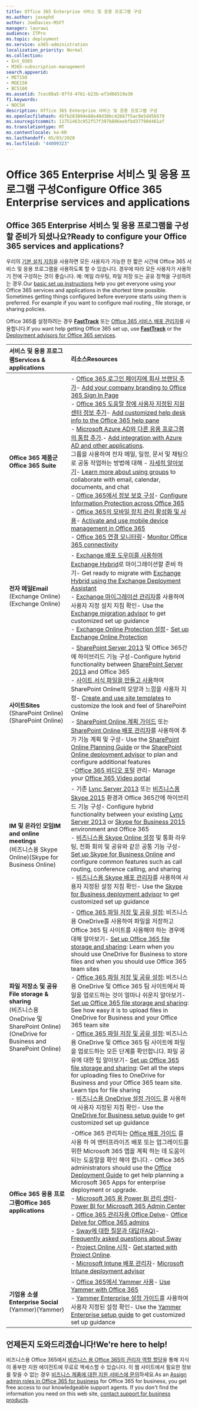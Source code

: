 ```yaml
---
title: Office 365 Enterprise 서비스 및 응용 프로그램 구성
ms.author: josephd
author: JoeDavies-MSFT
manager: laurawi
audience: ITPro
ms.topic: deployment
ms.service: o365-administration
localization_priority: Normal
ms.collection:
- Ent_O365
- M365-subscription-management
search.appverid:
- MET150
- MOE150
- BCS160
ms.assetid: 7cec08a5-97fd-4761-b23b-ef3d66519e30
f1.keywords:
- NOCSH
description: Office 365 Enterprise 서비스 및 응용 프로그램 구성
ms.openlocfilehash: 45fb283894e68e40d38bc42667f5ac9e5d45b579
ms.sourcegitcommit: 11751463c952f57f397b886eebfbd37790d461af
ms.translationtype: MT
ms.contentlocale: ko-KR
ms.lasthandoff: 05/03/2020
ms.locfileid: "44009323"
---
```

# <a name="configure-office-365-enterprise-services-and-applications"></a><span data-ttu-id="40589-103">Office 365 Enterprise 서비스 및 응용 프로그램 구성</span><span class="sxs-lookup"><span data-stu-id="40589-103">Configure Office 365 Enterprise services and applications</span></span>

## <a name="ready-to-configure-your-office-365-services-and-applications"></a><span data-ttu-id="40589-104">Office 365 Enterprise 서비스 및 응용 프로그램을 구성할 준비가 되셨나요?</span><span class="sxs-lookup"><span data-stu-id="40589-104">Ready to configure your Office 365 services and applications?</span></span>

<span data-ttu-id="40589-p101">우리의 [기본 설치 지침](https://support.office.com/article/Set-up-Office-365-for-business-6a3a29a0-e616-4713-99d1-15eda62d04fa)을 사용하면 모든 사용자가 가능한 한 짧은 시간에 Office 365 서비스 및 응용 프로그램을 사용하도록 할 수 있습니다. 경우에 따라 모든 사용자가 사용하기 전에 구성하는 것이 좋습니다. 예: 메일 라우팅, 파일 저장 또는 공유 정책을 구성하려는 경우.</span><span class="sxs-lookup"><span data-stu-id="40589-p101">Our [basic set up instructions](https://support.office.com/article/Set-up-Office-365-for-business-6a3a29a0-e616-4713-99d1-15eda62d04fa) help you get everyone using your Office 365 services and applications in the shortest time possible. Sometimes getting things configured before everyone starts using them is preferred. For example if you want to configure mail routing , file storage, or sharing policies.</span></span> 
  
<span data-ttu-id="40589-108">Office 365를 설정하려는 경우 **[FastTrack](https://fasttrack.microsoft.com/office)** 또는 [Office 365 서비스 배포 관리자](deployment-advisors-for-office-365.md)를 사용합니다.</span><span class="sxs-lookup"><span data-stu-id="40589-108">If you want help getting Office 365 set up, use **[FastTrack](https://fasttrack.microsoft.com/office)** or the [Deployment advisors for Office 365 services](deployment-advisors-for-office-365.md).</span></span>
  
|<span data-ttu-id="40589-109">**서비스 및 응용 프로그램**</span><span class="sxs-lookup"><span data-stu-id="40589-109">**Services & applications**</span></span>|<span data-ttu-id="40589-110">**리소스**</span><span class="sxs-lookup"><span data-stu-id="40589-110">**Resources**</span></span>|
|:-----|:-----|
|<span data-ttu-id="40589-111">**Office 365 제품군**</span><span class="sxs-lookup"><span data-stu-id="40589-111">**Office 365 Suite**</span></span> |<span data-ttu-id="40589-112">- [Office 365 로그인 페이지에 회사 브랜딩 추가](https://support.office.com/article/Add-your-company-branding-to-Office-365-Sign-In-Page-a1229cdb-ce19-4da5-90c7-2b9b146aef0a)</span><span class="sxs-lookup"><span data-stu-id="40589-112">- [Add your company branding to Office 365 Sign In Page](https://support.office.com/article/Add-your-company-branding-to-Office-365-Sign-In-Page-a1229cdb-ce19-4da5-90c7-2b9b146aef0a)</span></span> <br> <span data-ttu-id="40589-113">- [Office 365 도움말 창에 사용자 지정된 지원 센터 정보 추가](https://support.office.com/article/Add-customized-help-desk-info-to-the-Office-365-help-pane-9dd9b104-68f7-4d49-9a30-82561c7d79a3)</span><span class="sxs-lookup"><span data-stu-id="40589-113">- [Add customized help desk info to the Office 365 help pane](https://support.office.com/article/Add-customized-help-desk-info-to-the-Office-365-help-pane-9dd9b104-68f7-4d49-9a30-82561c7d79a3)</span></span> <br> <span data-ttu-id="40589-114">- [Microsoft Azure AD와 다른 응용 프로그램의 통합 추가](https://support.office.com/article/Integrated-Apps-and-Azure-AD-for-Office-365-administrators-cb2250e3-451e-416f-bf4e-363549652c2a).</span><span class="sxs-lookup"><span data-stu-id="40589-114">- [Add integration with Azure AD and other applications](https://support.office.com/article/Integrated-Apps-and-Azure-AD-for-Office-365-administrators-cb2250e3-451e-416f-bf4e-363549652c2a).</span></span>  <br> <span data-ttu-id="40589-115">그룹을 사용하여 전자 메일, 일정, 문서 및 채팅으로 공동 작업하는 방법에 대해 - [자세히 알아보기](https://support.office.com/Article/Learn-more-about-groups-b565caa1-5c40-40ef-9915-60fdb2d97fa2)</span><span class="sxs-lookup"><span data-stu-id="40589-115">- [Learn more about using groups](https://support.office.com/Article/Learn-more-about-groups-b565caa1-5c40-40ef-9915-60fdb2d97fa2) to collaborate with email, calendar, documents, and chat</span></span> <br> <span data-ttu-id="40589-116">- [Office 365에서 정보 보호 구성](https://technet.microsoft.com/library/dn532171.aspx)</span><span class="sxs-lookup"><span data-stu-id="40589-116">- [Configure Information Protection across Office 365](https://technet.microsoft.com/library/dn532171.aspx)</span></span> <br> <span data-ttu-id="40589-117">- [Office 365의 모바일 장치 관리 활성화 및 사용](https://support.office.microsoft.com/article/Manage-mobile-devices-in-Office-365-dd892318-bc44-4eb1-af00-9db5430be3cd)</span><span class="sxs-lookup"><span data-stu-id="40589-117">- [Activate and use mobile device management in Office 365](https://support.office.microsoft.com/article/Manage-mobile-devices-in-Office-365-dd892318-bc44-4eb1-af00-9db5430be3cd)</span></span> <br> <span data-ttu-id="40589-118">- [Office 365 연결 모니터링](monitor-connectivity.md)</span><span class="sxs-lookup"><span data-stu-id="40589-118">- [Monitor Office 365 connectivity](monitor-connectivity.md)</span></span> |
|<span data-ttu-id="40589-119">**전자 메일**</span><span class="sxs-lookup"><span data-stu-id="40589-119">**Email**</span></span> <br> <span data-ttu-id="40589-120">(Exchange Online)</span><span class="sxs-lookup"><span data-stu-id="40589-120">(Exchange Online)</span></span> | <span data-ttu-id="40589-121">- [Exchange 배포 도우미를 사용하여 Exchange Hybrid](https://technet.microsoft.com/exdeploy2013)로 마이그레이션할 준비 하기</span><span class="sxs-lookup"><span data-stu-id="40589-121">- Get ready to migrate with [Exchange Hybrid using the Exchange Deployment Assistant](https://technet.microsoft.com/exdeploy2013)</span></span>  <br> <span data-ttu-id="40589-122">- [Exchange 마이그레이션 관리자](https://aka.ms/office365setup)를 사용하여 사용자 지정 설치 지침 확인</span><span class="sxs-lookup"><span data-stu-id="40589-122">- Use the [Exchange migration advisor](https://aka.ms/office365setup) to get customized set up guidance</span></span>  <br> <span data-ttu-id="40589-123">- [Exchange Online Protection 설정](https://technet.microsoft.com/library/jj723153%28v=exchg.150%29.aspx)</span><span class="sxs-lookup"><span data-stu-id="40589-123">- [Set up Exchange Online Protection](https://technet.microsoft.com/library/jj723153%28v=exchg.150%29.aspx)</span></span> |
|<span data-ttu-id="40589-124">**사이트**</span><span class="sxs-lookup"><span data-stu-id="40589-124">**Sites**</span></span> <br> <span data-ttu-id="40589-125">(SharePoint Online)</span><span class="sxs-lookup"><span data-stu-id="40589-125">(SharePoint Online)</span></span> | <span data-ttu-id="40589-126">- [SharePoint Server 2013](https://technet.microsoft.com/library/jj838715) 및 Office 365간에 하이브리드 기능 구성</span><span class="sxs-lookup"><span data-stu-id="40589-126">-Configure hybrid functionality between [SharePoint Server 2013](https://technet.microsoft.com/library/jj838715) and Office 365</span></span> <br> <span data-ttu-id="40589-127">- [사이트 서식 파일을 만들고 사용](https://support.office.com/article/Create-and-use-site-templates-60371B0F-00E0-4C49-A844-34759EBDD989)하여 SharePoint Online의 모양과 느낌을 사용자 지정</span><span class="sxs-lookup"><span data-stu-id="40589-127">- [Create and use site templates](https://support.office.com/article/Create-and-use-site-templates-60371B0F-00E0-4C49-A844-34759EBDD989) to customize the look and feel of SharePoint Online</span></span> <br> <span data-ttu-id="40589-128">- [SharePoint Online 계획 가이드](https://support.office.com/article/SharePoint-Online-Planning-Guide-for-Office-365-for-business-d5089cdf-3fd2-4230-acbd-20ecda2f9bb8) 또는 [ SharePoint Online 배포 관리자](https://aka.ms/spoguidance)를 사용하여 추가 기능 계획 및 구성</span><span class="sxs-lookup"><span data-stu-id="40589-128">- Use the [SharePoint Online Planning Guide](https://support.office.com/article/SharePoint-Online-Planning-Guide-for-Office-365-for-business-d5089cdf-3fd2-4230-acbd-20ecda2f9bb8) or the [SharePoint Online deployment advisor](https://aka.ms/spoguidance) to plan and configure additional features</span></span> <br> <span data-ttu-id="40589-129">-[Office 365 비디오 포털](https://support.office.com/article/Manage-your-Office-365-Video-portal-c059465b-eba9-44e1-b8c7-8ff7793ff5da) 관리</span><span class="sxs-lookup"><span data-stu-id="40589-129">- Manage your [Office 365 Video portal](https://support.office.com/article/Manage-your-Office-365-Video-portal-c059465b-eba9-44e1-b8c7-8ff7793ff5da)</span></span> |
|<span data-ttu-id="40589-130">**IM 및 온라인 모임**</span><span class="sxs-lookup"><span data-stu-id="40589-130">**IM and online meetings**</span></span> <br> <span data-ttu-id="40589-131">(비즈니스용 Skype Online)</span><span class="sxs-lookup"><span data-stu-id="40589-131">(Skype for Business Online)</span></span> | <span data-ttu-id="40589-132">- 기존 [Lync Server 2013](https://technet.microsoft.com/library/jj204805) 또는 [비즈니스용 Skype 2015](https://technet.microsoft.com/library/jj205403) 환경과 Office 365간에 하이브리드 기능 구성</span><span class="sxs-lookup"><span data-stu-id="40589-132">- Configure hybrid functionality between your existing [Lync Server 2013](https://technet.microsoft.com/library/jj204805) or [Skype for Business 2015](https://technet.microsoft.com/library/jj205403) environment and Office 365</span></span>  <br> <span data-ttu-id="40589-133">- [비즈니스용 Skype Online 설정](https://support.office.com/article/Set-up-Skype-for-Business-Online-40296968-e779-4259-980b-c2de1c044c6e) 및 통화 라우팅, 전화 회의 및 공유와 같은 공통 기능 구성</span><span class="sxs-lookup"><span data-stu-id="40589-133">- [Set up Skype for Business Online](https://support.office.com/article/Set-up-Skype-for-Business-Online-40296968-e779-4259-980b-c2de1c044c6e) and configure common features such as call routing, conference calling, and sharing</span></span>  <br> <span data-ttu-id="40589-134">- [비즈니스용 Skype 배포 관리자](https://aka.ms/skypeguidance)를 사용하여 사용자 지정된 설정 지침 확인</span><span class="sxs-lookup"><span data-stu-id="40589-134">- Use the [Skype for Business deployment advisor](https://aka.ms/skypeguidance) to get customized set up guidance</span></span> |
| <span data-ttu-id="40589-135">**파일 저장소 및 공유**</span><span class="sxs-lookup"><span data-stu-id="40589-135">**File storage & sharing**</span></span> <br> <span data-ttu-id="40589-136">(비즈니스용 OneDrive 및 SharePoint Online)</span><span class="sxs-lookup"><span data-stu-id="40589-136">(OneDrive for Business and SharePoint Online)</span></span> | <span data-ttu-id="40589-137">- [Office 365 파일 저장 및 공유 설정](https://support.office.com/article/7aa9cdc8-2245-4218-81ee-86fa7c35f1de#BKMK_WhatDif): 비즈니스용 OneDrive를 사용하여 파일을 저장하고 Office 365 팀 사이트를 사용해야 하는 경우에 대해 알아보기</span><span class="sxs-lookup"><span data-stu-id="40589-137">- [Set up Office 365 file storage and sharing](https://support.office.com/article/7aa9cdc8-2245-4218-81ee-86fa7c35f1de#BKMK_WhatDif): Learn when you should use OneDrive for Business to store files and when you should use Office 365 team sites</span></span> <br> <span data-ttu-id="40589-138">- [Office 365 파일 저장 및 공유 설정](https://support.office.com/article/7aa9cdc8-2245-4218-81ee-86fa7c35f1de#BKMK_MoveDocsVideo): 비즈니스용 OneDrive 및 Office 365 팀 사이트에서 파일을 업로드하는 것이 얼마나 쉬운지 알아보기</span><span class="sxs-lookup"><span data-stu-id="40589-138">- [Set up Office 365 file storage and sharing](https://support.office.com/article/7aa9cdc8-2245-4218-81ee-86fa7c35f1de#BKMK_MoveDocsVideo): See how easy it is to upload files in OneDrive for Business and your Office 365 team site</span></span> <br> <span data-ttu-id="40589-p102">- [Office 365 파일 저장 및 공유 설정](https://support.office.com/article/7aa9cdc8-2245-4218-81ee-86fa7c35f1de#BKMK_Store): 비즈니스용 OneDrive 및 Office 365 팀 사이트에 파일을 업로드하는 모든 단계를 확인합니다. 파일 공유에 대한 팁 알아보기</span><span class="sxs-lookup"><span data-stu-id="40589-p102">- [Set up Office 365 file storage and sharing](https://support.office.com/article/7aa9cdc8-2245-4218-81ee-86fa7c35f1de#BKMK_Store): Get all the steps for uploading files to OneDrive for Business and your Office 365 team site. Learn tips for file sharing </span></span><br> <span data-ttu-id="40589-141">- [비즈니스용 OneDrive 설정 가이드 ](https://aka.ms/OD4Bguidance)를 사용하여 사용자 지정된 지침 확인</span><span class="sxs-lookup"><span data-stu-id="40589-141">- Use the [OneDrive for Business setup guide](https://aka.ms/OD4Bguidance) to get customized set up guidance</span></span> |
|<span data-ttu-id="40589-142">**Office 365 응용 프로그램**</span><span class="sxs-lookup"><span data-stu-id="40589-142">**Office 365 applications**</span></span> | <span data-ttu-id="40589-143">-Office 365 관리자는 [Office 배포 가이드](https://docs.microsoft.com/deployoffice) 를 사용 하 여 엔터프라이즈 배포 또는 업그레이드를 위한 Microsoft 365 앱을 계획 하는 데 도움이 되는 도움말을 확인 해야 합니다.</span><span class="sxs-lookup"><span data-stu-id="40589-143">- Office 365 administrators should use the [Office Deployment Guide](https://docs.microsoft.com/deployoffice) to get help planning a Microsoft 365 Apps for enterprise deployment or upgrade.</span></span>  <br> <span data-ttu-id="40589-144">- [Microsoft 365 용 Power BI 관리 센터](https://support.office.com/article/Power-BI-for-Office-365-Admin-Center-Help-5e391ecb-500c-47a3-bd0f-a6173b541044)</span><span class="sxs-lookup"><span data-stu-id="40589-144">- [Power BI for Microsoft 365 Admin Center](https://support.office.com/article/Power-BI-for-Office-365-Admin-Center-Help-5e391ecb-500c-47a3-bd0f-a6173b541044)</span></span> <br> <span data-ttu-id="40589-145">- [Office 365 관리자용 Office Delve](https://support.office.com/article/Office-Delve-for-Office-365-admins-54f87a42-15a4-44b4-9df0-d36287d9531b)</span><span class="sxs-lookup"><span data-stu-id="40589-145">- [Office Delve for Office 365 admins](https://support.office.com/article/Office-Delve-for-Office-365-admins-54f87a42-15a4-44b4-9df0-d36287d9531b)</span></span> <br> <span data-ttu-id="40589-146">- [Sway에 대한 질문과 대답(FAQ)](https://support.office.com/article/446380fa-25bf-47b2-996c-e12cb2f9d075)</span><span class="sxs-lookup"><span data-stu-id="40589-146">- [Frequently asked questions about Sway](https://support.office.com/article/446380fa-25bf-47b2-996c-e12cb2f9d075)</span></span> <br> <span data-ttu-id="40589-147">- [Project Online 시작](https://support.office.com/article/Get-started-with-Project-Online-e3e5f64f-ada5-4f9d-a578-130b2d4e5f11)</span><span class="sxs-lookup"><span data-stu-id="40589-147">- [Get started with Project Online](https://support.office.com/article/Get-started-with-Project-Online-e3e5f64f-ada5-4f9d-a578-130b2d4e5f11).</span></span>  <br> <span data-ttu-id="40589-148">- [Microsoft Intune 배포 관리자](https://aka.ms/intuneguidance)</span><span class="sxs-lookup"><span data-stu-id="40589-148">- [Microsoft Intune deployment advisor](https://aka.ms/intuneguidance)</span></span> |
|<span data-ttu-id="40589-149">**기업용 소셜**</span><span class="sxs-lookup"><span data-stu-id="40589-149">**Enterprise Social**</span></span> <br> <span data-ttu-id="40589-150">(Yammer)</span><span class="sxs-lookup"><span data-stu-id="40589-150">(Yammer)</span></span> | <span data-ttu-id="40589-151">- [Office 365에서 Yammer 사용](https://support.office.com/article/Plan-for-Yammer-integration-with-Office-365-4086681f-6de1-4d39-aa72-752b2af1cbd7)</span><span class="sxs-lookup"><span data-stu-id="40589-151">- [Use Yammer with Office 365](https://support.office.com/article/Plan-for-Yammer-integration-with-Office-365-4086681f-6de1-4d39-aa72-752b2af1cbd7)</span></span>  <br> <span data-ttu-id="40589-152">- [Yammer Enterprise 설정 가이드](https://aka.ms/yammerdeploy)를 사용하여 사용자 지정된 설정 확인</span><span class="sxs-lookup"><span data-stu-id="40589-152">- Use the [Yammer Enterprise setup guide](https://aka.ms/yammerdeploy) to get customized set up guidance</span></span> |
   
## <a name="were-here-to-help"></a><span data-ttu-id="40589-153">언제든지 도와드리겠습니다!</span><span class="sxs-lookup"><span data-stu-id="40589-153">We're here to help!</span></span>

<span data-ttu-id="40589-p103">비즈니스용 Office 365에서 [비즈니스 용 Office 365의 관리자 역할 할당](https://support.office.com/article/eac4d046-1afd-4f1a-85fc-8219c79e1504)을 통해 지식이 풍부한 지원 에이전트에 무료로 액세스할 수 있습니다. 이 웹 사이트에서 필요한 정보를 찾을 수 없는 경우 [비즈니스 제품에 대한 지원 서비스에 문의](https://support.office.com/article/32a17ca7-6fa0-4870-8a8d-e25ba4ccfd4b)하세요.</span><span class="sxs-lookup"><span data-stu-id="40589-p103">As an [Assign admin roles in Office 365 for business](https://support.office.com/article/eac4d046-1afd-4f1a-85fc-8219c79e1504) for Office 365 for business, you get free access to our knowledgeable support agents. If you don't find the information you need on this web site, [contact support for business products](https://support.office.com/article/32a17ca7-6fa0-4870-8a8d-e25ba4ccfd4b).</span></span>